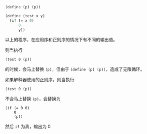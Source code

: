 ```scm
(define (p) (p))

(define (test x y)
  (if (= x 0)
      0
      y))
```

以上的程序，在应用序和正则序的情况下有不同的输出值。

则当执行

```
(test 0 (p))
```

的时候，会马上替换 `(p)`，但由于 `(define (p) (p))`，造成了无限循环。

如果解释器使用的正则序，则当执行

```
(test 0 (p))
```

不会马上替换 `(p)`，会替换为

```
(if (= 0 0)
    0
    (p))
```

然后 `if` 为真，输出为 0
